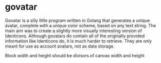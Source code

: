 # govatar

Govatar is a silly little program written in Golang that generates a unique avatar, complete with a unique color scheme,
 based on any text string. The main aim was to create a slightly more visually interesting version of Identicons.
  Although govatars do contain all of the originally provided information like Identicons do, it is much harder
   to retrieve. They are only meant for use as account avatars, not as data storage.

Block width and height should be divisors of canvas width and height